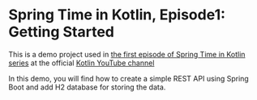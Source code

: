 # Spring Time in Kotlin, Episode1: Getting Started

This is a demo project used in [the first episode of Spring Time in Kotlin series](https://www.youtube.com/watch?v=gf-kjD2ZmZk) at the official [Kotlin YouTube channel](https://www.youtube.com/channel/UCP7uiEZIqci43m22KDl0sNw)

In this demo, you will find how to create a simple REST API using Spring Boot and add H2 database for storing the data.
